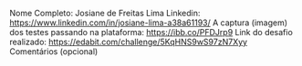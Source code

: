 Nome Completo: Josiane de Freitas Lima
Linkedin: https://www.linkedin.com/in/josiane-lima-a38a61193/
A captura (imagem) dos testes passando na plataforma: https://ibb.co/PFDJrp9
Link do desafio realizado: https://edabit.com/challenge/5KqHNS9wS97zN7Xyy
Comentários (opcional)
